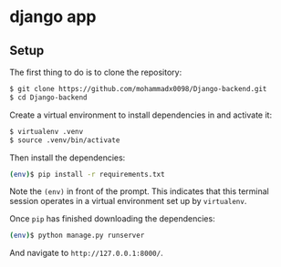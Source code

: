 # django app

## Setup

The first thing to do is to clone the repository:

```sh
$ git clone https://github.com/mohammadx0098/Django-backend.git
$ cd Django-backend
```

Create a virtual environment to install dependencies in and activate it:

```sh
$ virtualenv .venv
$ source .venv/bin/activate
```

Then install the dependencies:

```sh
(env)$ pip install -r requirements.txt
```
Note the `(env)` in front of the prompt. This indicates that this terminal
session operates in a virtual environment set up by `virtualenv`.

Once `pip` has finished downloading the dependencies:
```sh
(env)$ python manage.py runserver
```
And navigate to `http://127.0.0.1:8000/`.

